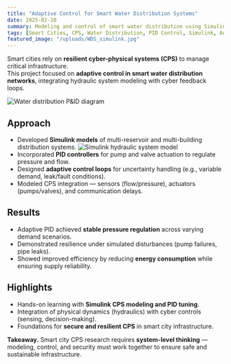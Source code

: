 ```yaml
---
title: "Adaptive Control for Smart Water Distribution Systems"
date: 2025-02-10
summary: Modeling and control of smart water distribution using Simulink-based CPS design and adaptive PID controllers for efficient, resilient urban infrastructure.
tags: [Smart Cities, CPS, Water Distribution, PID Control, Simulink, Adaptive Systems]
featured_image: "/uploads/WDS_simulink.jpg"
---
```


Smart cities rely on **resilient cyber-physical systems (CPS)** to manage critical infrastructure.  
This project focused on **adaptive control in smart water distribution networks**, integrating hydraulic system modeling with cyber feedback loops.

![Water distribution P&ID diagram](/uploads/WD-PFD.jpg)  

## Approach
- Developed **Simulink models** of multi-reservoir and multi-building distribution systems. ![Simulink hydraulic system model](/uploads/WDS_simulink.jpg)  
- Incorporated **PID controllers** for pump and valve actuation to regulate pressure and flow.  
- Designed **adaptive control loops** for uncertainty handling (e.g., variable demand, leak/fault conditions).  
- Modeled CPS integration — sensors (flow/pressure), actuators (pumps/valves), and communication delays.  

## Results
- Adaptive PID achieved **stable pressure regulation** across varying demand scenarios.  
- Demonstrated resilience under simulated disturbances (pump failures, pipe leaks).  
- Showed improved efficiency by reducing **energy consumption** while ensuring supply reliability.  

## Highlights
- Hands-on learning with **Simulink CPS modeling and PID tuning**.  
- Integration of physical dynamics (hydraulics) with cyber controls (sensing, decision-making).  
- Foundations for **secure and resilient CPS** in smart city infrastructure.  

**Takeaway.** Smart city CPS research requires **system-level thinking** — modeling, control, and security must work together to ensure safe and sustainable infrastructure.  
